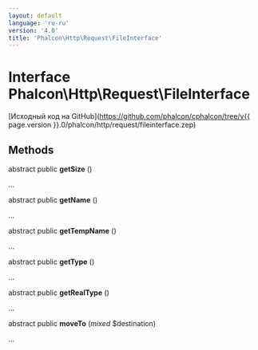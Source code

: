 ```yaml
---
layout: default
language: 'ru-ru'
version: '4.0'
title: 'Phalcon\Http\Request\FileInterface'
---
```

# Interface **Phalcon\Http\Request\FileInterface**

[Исходный код на GitHub](https://github.com/phalcon/cphalcon/tree/v{{ page.version }}.0/phalcon/http/request/fileinterface.zep)

## Methods

abstract public **getSize** ()

...

abstract public **getName** ()

...

abstract public **getTempName** ()

...

abstract public **getType** ()

...

abstract public **getRealType** ()

...

abstract public **moveTo** (*mixed* $destination)

...